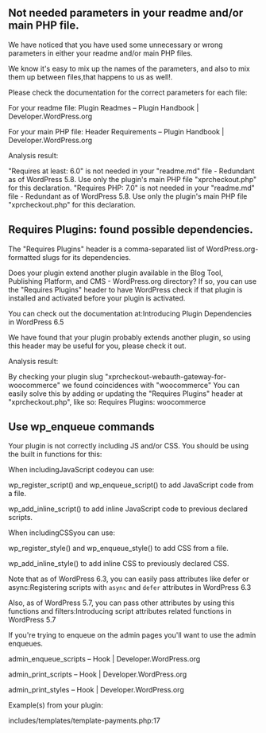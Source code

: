 ## Not needed parameters in your readme and/or main PHP file.

We have noticed that you have used some unnecessary or wrong parameters in either your readme and/or main PHP files.

We know it's easy to mix up the names of the parameters, and also to mix them up between files,that happens to us as well!.

Please check the documentation for the correct parameters for each file:


For your readme file: Plugin Readmes – Plugin Handbook | Developer.WordPress.org 

For your main PHP file: Header Requirements – Plugin Handbook | Developer.WordPress.org 

Analysis result:

"Requires at least: 6.0" is not needed in your "readme.md" file - Redundant as of WordPress 5.8. Use only the plugin's main PHP file "xprcheckout.php" for this declaration.
"Requires PHP: 7.0" is not needed in your "readme.md" file - Redundant as of WordPress 5.8. Use only the plugin's main PHP file "xprcheckout.php" for this declaration.

## Requires Plugins: found possible dependencies.

The "Requires Plugins" header is a comma-separated list of WordPress.org-formatted slugs for its dependencies.

Does your plugin extend another plugin available in the Blog Tool, Publishing Platform, and CMS - WordPress.org  directory? If so, you can use the "Requires Plugins" header to have WordPress check if that plugin is installed and activated before your plugin is activated.

You can check out the documentation at:Introducing Plugin Dependencies in WordPress 6.5 

We have found that your plugin probably extends another plugin, so using this header may be useful for you, please check it out.

Analysis result:

By checking your plugin slug "xprcheckout-webauth-gateway-for-woocommerce" we found coincidences with "woocommerce"
You can easily solve this by adding or updating the "Requires Plugins" header at "xprcheckout.php", like so:
Requires Plugins: woocommerce

## Use wp_enqueue commands

Your plugin is not correctly including JS and/or CSS. You should be using the built in functions for this:

When includingJavaScript codeyou can use:


wp_register_script() and wp_enqueue_script() to add JavaScript code from a file.

wp_add_inline_script() to add inline JavaScript code to previous declared scripts.

 

When includingCSSyou can use:


wp_register_style() and wp_enqueue_style() to add CSS from a file.

wp_add_inline_style() to add inline CSS to previously declared CSS.

 

Note that as of WordPress 6.3, you can easily pass attributes like defer or async:Registering scripts with `async` and `defer` attributes in WordPress 6.3 

Also, as of WordPress 5.7, you can pass other attributes by using this functions and filters:Introducing script attributes related functions in WordPress 5.7 

If you're trying to enqueue on the admin pages you'll want to use the admin enqueues.

admin_enqueue_scripts – Hook | Developer.WordPress.org 

admin_print_scripts – Hook | Developer.WordPress.org 

admin_print_styles – Hook | Developer.WordPress.org 

 

Example(s) from your plugin:




includes/templates/template-payments.php:17 <script type='text/javascript'>
includes/woocommerce/gateway/xprcheckout-gateway.php:259 <script>
includes/controllers/Refund.php:102 <script>
 

## Undocumented use of a 3rd Party / external service

Plugins are permitted to require theuse of third party/external servicesas long as they areclearly documented.

When your plugin reach out to external services, you must disclose it. This is true even if you are the one providing that service.

You are required to document it in a clear and plain language, so users are aware of:what data is sent, why, where and under which conditions.

To do this, you must update your readme file toclearly explain that your plugin relies on third party/external services, and includeat least the following informationfor each third party/external service that this plugin uses:


What the service is and what it is used for.

What data is sent and when.

Provide links to the service's terms of service and privacy policy.

Remember, this is for your own legal protection. Use of services must be upfront and well documented. This allows users to ensure that any legal issues with data transmissions are covered.

Example:




== External services ==

This plugin connects to an API to obtain weather information, it's needed to show the weather information and forecasts in the included widget.

It sends the user's location every time the widget is loaded (If the location isn't available and/or the user hasn't given their consent, it displays a configurable default location).
This service is provided by "PRT Weather INC": terms of use, privacy policy.
 

 

Example(s) from your plugin:




# Domain(s) not mentioned in the readme file.
includes/rpc/PriceRateRPC.php:25 $url = XPRCHECKOUT_PRICE_RATE_API_ENDPOINT;
# ↳ Detected: https://api.freecurrencyapi.com/v1/latest
includes/rpc/TokensPricesRPC.php:17 $url = "https://www.api.bloks.io/proton/tokens";
includes/rpc/PriceRateRPC.php:30 wp_remote_get($url, array('headers' => $headers, 'body' => array('base_currency' => 'USD')));
# ↳ Found: 'https://api.freecurrencyapi.com/v1/latest'
includes/rpc/TokensPricesRPC.php:19 wp_remote_get($url, array('headers' => array('Accept' => 'application/json', 'Content-Type' => 'application/json'), 'timeout' => 45, 'sslverify' => false));
# ↳ Found: "https://www.api.bloks.io/proton/tokens"
 

 

## Review: Missingpermission_callbackinregister_rest_route().

When usingregister_rest_route()to define custom REST API endpoints, it is crucial to include a properpermission_callback.

Open 72.png
🔒
This callback function ensures that only authorized users can access or modify data through your endpoint.

Code example, checking that the user can change options:




register_rest_route( 'xprcheckout-webauth-gateway-for-woocommerce/v1', '/my-endpoint', array(
    'methods' => 'GET',
    'callback' => 'xprcheckout-webauth-gateway-for-woocommerce_callback_function',
    'permission_callback' => function() {
        return current_user_can( 'manage_options' );
    }
) );
 

Please check theregister_rest_route() documentationand thecurrent_user_can() documentation.

Open 72.png
✅
When apermission_callbackis NOT Required:

There are valid use cases for public endpoints, such as publicly available data (e.g., posts, public metadata) or endpoints designed for unauthenticated access (e.g., fetching public stats or information).

In these cases, you should use__return_trueas thepermission_callbackto indicate that the endpoint is intentionally public.

Open 72.png
🔒
When apermission_callbackIS Required:

For endpoints that involve sensitive data or actions (e.g., getting not public data, creating, updating, or deleting content).

In these cases, you should always implement proper permission checks.

Possible cases found on this plugin's code:




includes/api/verify-transaction.php:12 register_rest_route('xprcheckout/v1', '/verify-settlement', array('methods' => 'POST', 'callback' => 'handle_transaction_check', 'permission_callback' => '__return_true'));
includes/api/order-payment.php:12 register_rest_route('xprcheckout/v2', '/order-payment', array('methods' => 'POST', 'callback' => 'handle_convert_order', 'permission_callback' => '__return_true'));
 

 

## Internationalization: Text domain does not match plugin slug.

In order to make a string translatable in your plugin you are using a set of special functions. These functions collectively are known as "gettext".

These functions havea parameter called "text domain", which is a unique identifier for retrieving translated strings.

This "text domain" must be the same as your plugin slug so that the plugin can be translated by the community using the tools provided by the directory. As for example, if this plugin slug is "xprcheckout-webauth-gateway-for-woocommerce" the Internationalization functions should look like:
esc_html__('Hello', 'xprcheckout-webauth-gateway-for-woocommerce');

From your plugin, you have set your text domain as follows:




# This plugin is using the domain "xprcheckout_webauth_gateway" for 57 element(s).
 

However, the current plugin slug is this:




xprcheckout-webauth-gateway-for-woocommerce
 

 

## Generic function/class/define/namespace/option names

All plugins must have unique function names, namespaces, defines, class and option names. This prevents your plugin from conflicting with other plugins or themes. We need you to update your plugin to use more unique and distinct names.

A good way to do this is with a prefix. For example, if your plugin is called "Easy Custom Post Types" then you could use names like these:


function ecpt_save_post()

class ECPT_Admin{}

namespace ECPT;

update_option( 'ecpt_settings', $settings );

define( 'ECPT_LICENSE', true );

global $ecpt_options;

 

Don't try to use two (2) or three (3) letter prefixes anymore. We host nearly 100-thousand plugins on Blog Tool, Publishing Platform, and CMS - WordPress.org  alone. There are tens of thousands more outside our servers. Believe us, you’re going to run into conflicts.

You also need to avoid the use of __ (double underscores), wp_ , or _ (single underscore) as a prefix. Those are reserved for WordPress itself. You can use them inside your classes, but not as stand-alone function.

Please remember, if you're using _n() or __() for translation, that's fine. We'reonlytalking about functions you've created for your plugin, not the core functions from WordPress. In fact, those core features are why you need to not use those prefixes in your own plugin! You don't want to break WordPress for your users.

Related to this, using if (!function_exists('NAME')) { around all your functions and classes sounds like a great idea until you realize the fatal flaw. If something else has a function with the same name and their code loads first, your plugin will break. Using if-exists should be reserved for shared libraries only.

Remember: Good prefix names are unique and distinct to your plugin. This will help you and the next person in debugging, as well as prevent conflicts.

Analysis result:




# This plugin is using the prefix "xprcheckout" for 33 element(s).

# Cannot use "wc" as a prefix.
includes/supports/block-support.php:4 class WC_XPRCheckoutBlocksSupport
# Cannot use "get" as a prefix.
includes/utils/order-by-payment-key.php:2 function get_order_by_payment_key
# Cannot use "admin" as a prefix.
includes/api/admin-save-wallet.php:49 function admin_only_save_wallet_permission_check
includes/api/admin-refund.php:26 function admin_only_permission_check
# Cannot use "handle" as a prefix.
includes/api/admin-save-wallet.php:67 function handle_save_config_request
includes/api/verify-transaction.php:19 function handle_transaction_check
includes/api/order-payment.php:19 function handle_convert_order
includes/api/admin-refund.php:44 function handle_refund_request
# Cannot use "run" as a prefix.
xprcheckout.php:71 function run_proton_wc_gateway

# Looks like there are elements not using common prefixes.
includes/utils/to-precision.php:2 function toPrecision
includes/utils/symbol.php:2 function symbolFromU64
includes/api/order-payment.php:106 function convertedTokenFactory
includes/rpc/ProtonRPC.php:2 class ProtonRPC
includes/rpc/PriceRateRPC.php:3 class PriceRateRPC
includes/rpc/TokensPricesRPC.php:3 class TokenPrices
includes/xprcheckout-gateway.core.php:2 class ProtonWcGateway
xprcheckout.php:38 $jal_db_version;
xprcheckout.php:83 function sample_admin_notice_success
 

 

## Allowing Direct File Access to plugin files

Direct file access occurs when someone directly queries a PHP file. This can be done by entering the complete path to the file in the browser's URL bar or by sending a POST request directly to the file.

For files that only contain class or function definitions, the risk of something funky happening when accessed directly is minimal. However, for files that contain executable code (e.g., function calls, class instance creation, class method calls, or inclusion of other PHP files), the risk of security issues is hard to predict because it depends on the specific case, but it can exist and it can be high.

You can easily prevent this by adding the following code at the top of all PHP files that could potentially execute code if accessed directly:




    if ( ! defined( 'ABSPATH' ) ) exit; // Exit if accessed directly
 

Example(s) from your plugin:




xprcheckout.php:15 
includes/templates/template-payments.php:5 
 